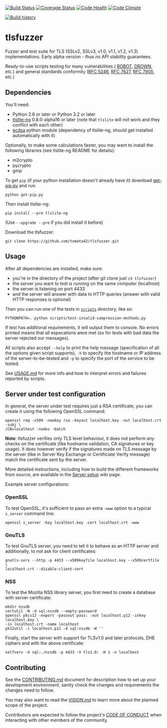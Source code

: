 [![Build Status](https://travis-ci.org/tomato42/tlsfuzzer.svg?branch=master)](https://travis-ci.org/tomato42/tlsfuzzer)
[![Coverage Status](https://coveralls.io/repos/tomato42/tlsfuzzer/badge.svg?branch=master)](https://coveralls.io/r/tomato42/tlsfuzzer?branch=master)
[![Code Health](https://landscape.io/github/tomato42/tlsfuzzer/master/landscape.svg?style=flat)](https://landscape.io/github/tomato42/tlsfuzzer/master)
[![Code Climate](https://codeclimate.com/github/tomato42/tlsfuzzer/badges/gpa.svg)](https://codeclimate.com/github/tomato42/tlsfuzzer)

[![Build history](https://buildstats.info/travisci/chart/tomato42/tlsfuzzer?branch=master&includeBuildsFromPullRequest=false)](https://travis-ci.org/tomato42/tlsfuzzer/builds)

# tlsfuzzer
Fuzzer and test suite for TLS (SSLv2, SSLv3, v1.0, v1.1, v1.2, v1.3) implementations.
Early alpha version - thus no API stability guarantees.

Ready-to-use scripts testing for many vulnerabilities (
[ROBOT](https://robotattack.org/),
[DROWN](https://drownattack.com/), etc.)
and general standards conformity
([RFC 5246](https://tools.ietf.org/html/rfc5246),
[RFC 7627](https://tools.ietf.org/html/rfc7627),
[RFC 7905](https://tools.ietf.org/html/rfc7905), etc.)

## Dependencies

You'll need:

 * Python 2.6 or later or Python 3.2 or later
 * [tlslite-ng](https://github.com/tomato42/tlslite-ng)
   0.8.0-alpha16 or later (note that `tlslite` will *not* work and
   they conflict with each other)
 * [ecdsa](https://github.com/warner/python-ecdsa)
   python module (dependency of tlslite-ng, should get installed
   automatically with it)

Optionally, to make some calculations faster, you may want to install the
following libraries (see tlslite-ng README for details):

 * m2crypto
 * pycrypto
 * gmp

To get `pip` (if your python installation doesn't already have it) download
[get-pip.py](https://bootstrap.pypa.io/get-pip.py) and run:

```
python get-pip.py
```

Then install tlslite-ng:

```
pip install --pre tlslite-ng
```

(Use `--upgrade --pre` if you did install it before)

Download the tlsfuzzer:

```
git clone https://github.com/tomato42/tlsfuzzer.git
```

## Usage

After all dependencies are installed, make sure:

 * you're in the directory of the project (after git clone just `cd tlsfuzzer`)
 * the server you want to test is running on the same computer (localhost)
 * the server is listening on port 4433
 * and the server will answer with data to HTTP queries (answer with valid
   HTTP responses is optional)

Then you can run one of the tests in
[`scripts`](https://github.com/tomato42/tlsfuzzer/tree/master/scripts)
directory, like so:

```
PYTHONPATH=. python scripts/test-invalid-compression-methods.py
```

If test has additional requirements, it will output them to console. No errors
printed means that all expecations were met (so for tests with bad data the
server rejected our messages).

All scripts also accept `--help` to print the help message (specification of
all the options given script supports), `-h` to specify the hostname or
IP address of the server-to-be-tested and `-p` to specify the port of the
service to be tested.

See [USAGE.md](https://github.com/tomato42/tlsfuzzer/blob/master/USAGE.md) for
more info and how to interpret errors and failures reported by scripts.

## Server under test configuration

In general, the server under test requires just a RSA certificate, you
can create it using the following OpenSSL command:

```
openssl req -x509 -newkey rsa -keyout localhost.key -out localhost.crt -subj \
/CN=localhost -nodes -batch
```

**Note**: tlsfuzzer verifies only TLS level behaviour, it does not perform
any checks on the certificate (like hostname validation, CA signatures or
key usage). It does however verify if the signatures made on TLS message
by the server (like in Server Key Exchange or Certificiate Verify message)
match the certificate sent by the server.

More detailed instructions, including how to build the different frameworks
from source, are available in the
[Server setup](https://github.com/tomato42/tlsfuzzer/wiki/Server-setup) wiki
page.

Example server configurations:

### OpenSSL

To test OpenSSL, it's sufficient to pass an extra `-www` option to a
typical `s_server` command line:

```
openssl s_server -key localhost.key -cert localhost.crt -www
```

### GnuTLS

To test GnuTLS server, you need to tell it to behave as an HTTP server
and additionally, to not ask for client certificates:

```
gnutls-serv --http -p 4433 --x509keyfile localhost.key --x509certfile \
localhost.crt --disable-client-cert
```

### NSS

To test the Mozilla NSS library server, you first need to create a database
with server certificate:

```
mkdir nssdb
certutil -N -d sql:nssdb --empty-password
openssl pkcs12 -export -passout pass: -out localhost.p12 -inkey localhost.key \
-in localhost.crt -name localhost
pk12util -i localhost.p12 -d sql:nssdb -W ''
```

Finally, start the server with support for TLSv1.0 and later protocols, DHE
ciphers and with the above certificate:

```
selfserv -d sql:./nssdb -p 4433 -V tls1.0: -H 1 -n localhost
```

## Contributing

See the
[CONTRIBUTING.md](https://github.com/tomato42/tlsfuzzer/blob/master/CONTRIBUTING.md)
document for description how to set up your development environment, sanity
check the changes and requirements the changes need to follow.

You may also want to read the
[VISION.md](https://github.com/tomato42/tlsfuzzer/blob/master/VISION.md)
to learn more about the planned scope of the project.

Contributors are expected to follow the project's
[CODE OF CONDUCT](https://github.com/tomato42/tlsfuzzer/blob/master/CODE_OF_CONDUCT.md)
when interacting with other members of the community.
